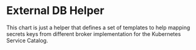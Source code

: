 # External DB Helper

This chart is just a helper that defines a set of templates to help mapping secrets keys from different broker implementation for the Kubernetes Service Catalog.

